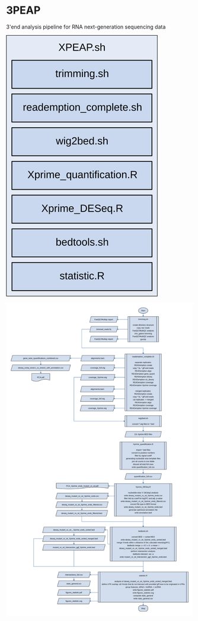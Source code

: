 # 3PEAP
3'end analysis pipeline for RNA next-generation sequencing data


![simplified XPEAP flowchart](structure_simple.svg)


![simplified XPEAP flowchart](flowchart_XPEAP_transparent.svg)
